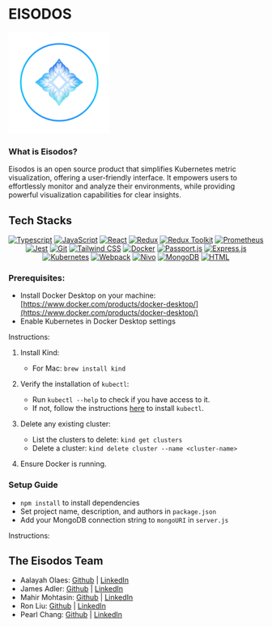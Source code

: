 # EISODOS
<img src="./rtran.png" width="200" height="200">


### What is Eisodos? 

Eisodos is an open source product that simplifies Kubernetes metric visualization, offering a user-friendly interface. It empowers users to effortlessly monitor and analyze their environments, while providing powerful visualization capabilities for clear insights.

## Tech Stacks
<div align="center" width="100%">
            
[![Typescript](https://img.shields.io/badge/Typescript-3178C6?logo=typescript&logoColor=white)](https://www.typescriptlang.org/) [![JavaScript](https://img.shields.io/badge/JavaScript-F7DF1E?logo=javascript&logoColor=black)](https://developer.mozilla.org/en-US/docs/Web/JavaScript) [![React](https://img.shields.io/badge/React-61DAFB?logo=react&logoColor=black)](https://reactjs.org/) [![Redux](https://img.shields.io/badge/Redux-764ABC?logo=redux&logoColor=white)](https://redux.js.org/) [![Redux Toolkit](https://img.shields.io/badge/Redux_Toolkit-7854AA?logo=redux&logoColor=white)](https://redux-toolkit.js.org/) [![Prometheus](https://img.shields.io/badge/Prometheus-E6522C?logo=prometheus&logoColor=white)](https://prometheus.io/) [![Jest](https://img.shields.io/badge/Jest-C21325?logo=jest&logoColor=white)](https://jestjs.io/) [![Git](https://img.shields.io/badge/Git-F05032?logo=git&logoColor=white)](https://git-scm.com/) [![Tailwind CSS](https://img.shields.io/badge/Tailwind_CSS-38B2AC?logo=tailwind-css&logoColor=white)](https://tailwindcss.com/) [![Docker](https://img.shields.io/badge/Docker-2496ED?logo=docker&logoColor=white)](https://www.docker.com/) [![Passport.js](https://img.shields.io/badge/Passport.js-34E27A?logo=javascript&logoColor=white)](http://www.passportjs.org/) [![Express.js](https://img.shields.io/badge/Express.js-000000?logo=javascript&logoColor=white)](https://expressjs.com/) [![Kubernetes](https://img.shields.io/badge/Kubernetes-326CE5?logo=kubernetes&logoColor=white)](https://kubernetes.io/) [![Webpack](https://img.shields.io/badge/Webpack-8DD6F9?logo=webpack&logoColor=black)](https://webpack.js.org/) [![Nivo](https://img.shields.io/badge/Nivo-00C4CC?logo=nivo&logoColor=white)](https://nivo.rocks/) [![MongoDB](https://img.shields.io/badge/MongoDB-47A248?logo=mongodb&logoColor=white)](https://www.mongodb.com/) [![HTML](https://img.shields.io/badge/HTML-E34F26?logo=html5&logoColor=white)](https://developer.mozilla.org/en-US/docs/Web/HTML)


</div>

### Prerequisites:
- Install Docker Desktop on your machine: [https://www.docker.com/products/docker-desktop/](https://www.docker.com/products/docker-desktop/)
- Enable Kubernetes in Docker Desktop settings

Instructions:

1. Install Kind:
   - For Mac: `brew install kind`

2. Verify the installation of `kubectl`:
   - Run `kubectl --help` to check if you have access to it.
   - If not, follow the instructions [here](https://kubernetes.io/docs/tasks/tools/install-kubectl-macos/) to install `kubectl`.

3. Delete any existing cluster:
   - List the clusters to delete: `kind get clusters`
   - Delete a cluster: `kind delete cluster --name <cluster-name>`

4. Ensure Docker is running.



### Setup Guide 
- `npm install` to install dependencies
- Set project name, description, and authors in `package.json`
- Add your MongoDB connection string to `mongoURI` in `server.js`

Instructions:




## The Eisodos Team

- Aalayah Olaes: [Github](https://github.com/AalayahOlaes) | [LinkedIn](https://www.linkedin.com/in/aalayaholaes/)
- James Adler: [Github](https://github.com/jadler999) | [LinkedIn](https://www.linkedin.com/in/james-adler-/)
- Mahir Mohtasin: [Github](https://github.com/viiewss) | [LinkedIn](https://www.linkedin.com/in/mmohtasin/)
- Ron Liu: [Github](https://github.com/ronliu) | [LinkedIn](https://www.linkedin.com/in/ron-liu/)
- Pearl Chang: [Github](https://github.com/pearlhchang) | [LinkedIn](https://www.linkedin.com/in/pearlhchang/)
